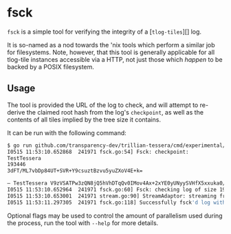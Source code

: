 # fsck

`fsck` is a simple tool for verifying the integrity of a [`tlog-tiles`][] log.

It is so-named as a nod towards the 'nix tools which perform a similar job for filesystems.
Note, however, that this tool is generally applicable for all tlog-tile instances accessible
via a HTTP, not just those which _happen_ to be backed by a POSIX filesystem.

## Usage

The tool is provided the URL of the log to check, and will attempt to re-derive 
the claimed root hash from the log's `checkpoint`, as well as the contents of all
tiles implied by the tree size it contains.

It can be run with the following command:

```bash
$ go run github.com/transparency-dev/trillian-tessera/cmd/experimental/fsck --storage_url=http://localhost:2024/ 
I0515 11:53:10.652868  241971 fsck.go:54] Fsck: checkpoint:
TestTessera
193446
3dFT/ML7vbDp84UT+SVR+Y9csuztBzvu5yuZXoV4E+k=

— TestTessera V9zVSATPw3zQN8jQ5hVhDTqQv0IMov4Ax+2xYE0yUNyySVHfX5xxuka0/HiwjaWqI96ux4/5kZsEqLjUFCMnzX/z2AA=
I0515 11:53:10.652964  241971 fsck.go:60] Fsck: checking log of size 193446
I0515 11:53:10.653001  241971 stream.go:90] StreamAdaptor: streaming from 0 to 193446
I0515 11:53:11.297305  241971 fsck.go:118] Successfully fsck'd log with size 193446 and root ddd153fcc2fbbdb0e9f38513f92551f98f5cb2eced073beee72b995e857813e9
```

Optional flags may be used to control the amount of parallelism used during the process, run the tool with `--help`
for more details.

